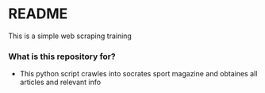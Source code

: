 # README #

This is a simple web scraping training

### What is this repository for? ###

* This python script crawles into socrates sport magazine and obtaines all articles and relevant info

